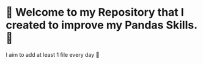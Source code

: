 # 🚀 Welcome to my Repository that I created to improve my Pandas Skills. 🚀

I aim to add at least 1 file every day 💜
